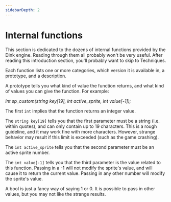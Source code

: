 ```yaml
---
sidebarDepth: 2
---
```


# Internal functions

This section is dedicated to the dozens of internal functions provided by the Dink engine. Reading through them all probably won't be very useful. After reading this introduction section, you'll probably want to skip to Techniques.

Each function lists one or more categories, which version it is available in, a prototype, and a description.

A prototype tells you what kind of value the function returns, and what kind of values you can give the function. For example:

*int sp_custom(string key[19], int active_sprite, int value[-1]);*

The first `int` implies that the function returns an integer value.

The `string key[19]` tells you that the first parameter must be a string (i.e. within quotes), and can only contain up to 19 characters. This is a rough guideline, and it may work fine with more characters. However, strange behavior may result if this limit is exceeded (such as the game crashing).

The `int active_sprite` tells you that the second parameter must be an active sprite number.

The `int value[-1]` tells you that the third parameter is the value related to this function. Passing in a -1 will not modify the sprite's value, and will cause it to return the current value. Passing in any other number will modify the sprite's value.

A bool is just a fancy way of saying 1 or 0. It is possible to pass in other values, but you may not like the strange results.
